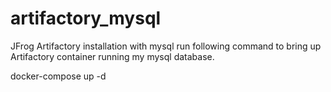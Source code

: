 # artifactory_mysql
JFrog Artifactory installation with mysql
run following command to bring up Artifactory container running my mysql database.

docker-compose up -d
